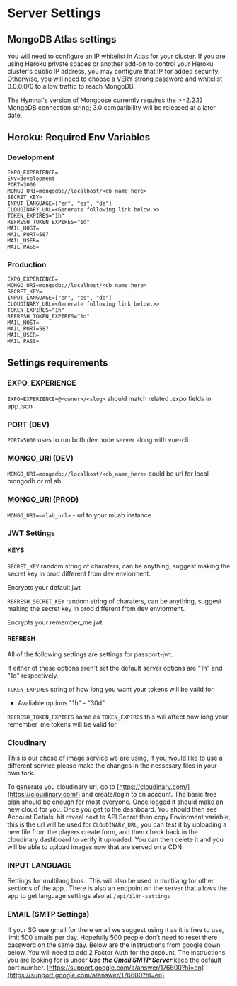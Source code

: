 # Server Settings

## MongoDB Atlas settings

You will need to configure an IP whitelist in Atlas for your cluster. If you are using Heroku private spaces or another add-on to control
your Heroku cluster's public IP address, you may configure that IP for added security. Otherwise, you will need to choose a VERY strong
password and whitelist 0.0.0.0/0 to allow traffic to reach MongoDB.

The Hymnal's version of Mongoose currently requires the >=2.2.12 MongoDB connection string; 3.0 compatibility will be released at a later date.

## Heroku: Required Env Variables

### Development

```
EXPO_EXPERIENCE=
ENV=development
PORT=3000
MONGO_URI=mongodb://localhost/<db_name_here>
SECRET_KEY=
INPUT_LANGUAGE=["en", "es", "de"]
CLOUDINARY_URL=<Generate following link below.>>
TOKEN_EXPIRES="1h"
REFRESH_TOKEN_EXPIRES="1d"
MAIL_HOST=
MAIL_PORT=587
MAIL_USER=
MAIL_PASS=
```

### Production

```
EXPO_EXPERIENCE=
MONGO_URI=mongodb://localhost/<db_name_here>
SECRET_KEY=
INPUT_LANGUAGE=["en", "es", "de"]
CLOUDINARY_URL=<Generate following link below.>>
TOKEN_EXPIRES="1h"
REFRESH_TOKEN_EXPIRES="1d"
MAIL_HOST=
MAIL_PORT=587
MAIL_USER=
MAIL_PASS=
```

## Settings requirements

### EXPO_EXPERIENCE

`EXPO=EXPERIENCE=@<owner>/<slug>` should match related .expo fields in app.json

### PORT (DEV)

`PORT=5000` uses to run both dev node server along with vue-cli

### MONGO_URI (DEV)

`MONGO_URI=mongodb://localhost/<db_name_here>` could be url for local mongodb or mLab

### MONGO_URI (PROD)

`MONGO_URI=<mlab_url>` - url to your mLab instance

### JWT Settings

#### KEYS

`SECRET_KEY` random string of charaters, can be anything, suggest making the secret key in prod different from dev enviorment.

Encrypts your default jwt

`REFRESH_SECRET_KEY` random string of charaters, can be anything, suggest making the secret key in prod different from dev enviorment.

Encrypts your remember_me jwt

#### REFRESH

All of the following settings are settings for passport-jwt.

If either of these options aren't set the default server options are "1h" and "1d" respectively.

`TOKEN_EXPIRES` string of how long you want your tokens will be valid for.

- Avaliable options "1h" - "30d"

`REFRESH_TOKEN_EXPIRES` same as `TOKEN_EXPIRES` this will affect how long your remember_me tokens will be valid for.

### Cloudinary

This is our chose of image service we are using, If you would like to use a different service please make the changes in the nessesary files in your own fork.

To generate you cloudinary url, go to [https://cloudinary.com/](https://cloudinary.com/) and create/login to an account. The basic free plan should be enough for most everyone. Once logged it should make an new cloud for you. Once you get to the dashboard. You should then see Account Detials, hit reveal next to API Secret then copy Enviorment variable, this is the url will be used for `CLOUDINARY_URL`, you can test it by uploading a new file from the players create form, and then check back in the cloudinary dashboard to verify it uploaded. You can then delete it and you will be able to upload images now that are served on a CDN.

### INPUT LANGUAGE

Settings for multilang bios.. This will also be used in multilang for other sections of the app.. There is also an endpoint on the server that allows the app to get language settings also at `/api/i18n-settings`

### EMAIL (SMTP Settings)

If your SG use gmail for there email we suggest using it as it is free to use, limit 500 emails per day. Hopefully 500 people don't need to reset there password on the same day. Below are the instructions from google down below. You will need to add 2 Factor Auth for the account. The instructions you are looking for is under **_Use the Gmail SMTP Server_** keep the default port number.
[https://support.google.com/a/answer/176600?hl=en](https://support.google.com/a/answer/176600?hl=en)

